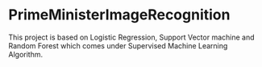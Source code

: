 # PrimeMinisterImageRecognition
This project is based on Logistic Regression, Support Vector machine and Random Forest which comes under Supervised Machine Learning Algorithm. 
